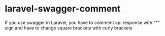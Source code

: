# laravel-swagger-comment

If you use swagger in Laravel, you have to comment api response with "*" sign and have to change square brackets with curly brackets
